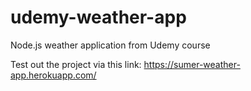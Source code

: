 # udemy-weather-app
Node.js weather application from Udemy course

Test out the project via this link: https://sumer-weather-app.herokuapp.com/
